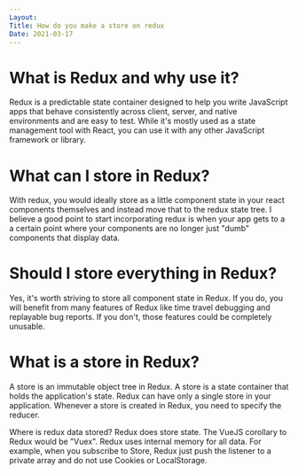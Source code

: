 ```yaml
---
Layout:
Title: How do you make a store on redux
Date: 2021-03-17
---
```


# What is Redux and why use it?

Redux is a predictable state container designed to help you write JavaScript apps that behave consistently across client, server, and native environments and are easy to test. While it's mostly used as a state management tool with React,
you can use it with any other JavaScript framework or library.

# What can I store in Redux?

With redux, you would ideally store as a little component state in your react
components themselves and instead move that to the redux state tree. I believe
a good point to start incorporating redux is when your app gets to a
a certain point where your components are no longer just "dumb" components
that display data.

# Should I store everything in Redux?

Yes, it's worth striving to store all component state in Redux. If you do, you will benefit from many features of Redux like time travel debugging and replayable bug reports. If you don't, those features could be completely unusable.

# What is a store in Redux?

A store is an immutable object tree in Redux. A store is a state container that holds the application's state. Redux can have only a single store in your application. Whenever a store is created in Redux, you need to specify the reducer.

Where is redux data stored?
Redux does store state. The VueJS corollary to Redux would be "Vuex". Redux uses internal memory for all data. For example, when you subscribe to Store, Redux
just push the listener to a private array and do not use Cookies or LocalStorage.
